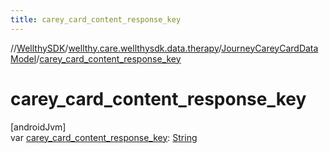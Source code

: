 ```yaml
---
title: carey_card_content_response_key
---
```

//[WellthySDK](../../../index.html)/[wellthy.care.wellthysdk.data.therapy](../index.html)/[JourneyCareyCardDataModel](index.html)/[carey_card_content_response_key](carey_card_content_response_key.html)



# carey_card_content_response_key



[androidJvm]\
var [carey_card_content_response_key](carey_card_content_response_key.html): [String](https://kotlinlang.org/api/latest/jvm/stdlib/kotlin/-string/index.html)




